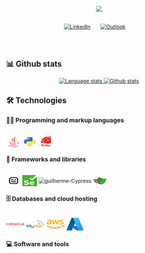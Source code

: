 <p align="center">
  <img src="https://readme-typing-svg.herokuapp.com/?lines=Welcome+to+my+GitHub+profile!&center=true&width=380&height=45">
</p>

##
<!-- Social icons section -->
<p align="center">
  <a href="https://www.linkedin.com/in/guilherme-albuquerque-b9191b16b/"><img width="32px" title="LinkedIn" src="https://i.imgur.com/Y9lbNqu.png"/></a>
  &#8287;&#8287;&#8287;&#8287;&#8287;
  <a href="mailto:gui.arodrigues@hotmail.com"><img width="32px" title="Outlook" src="https://imgur.com/6kMGjr2.png"></a>
  &#8287;&#8287;&#8287;&#8287;&#8287;
</p>
<br/>
&nbsp;


## 📊 Github stats
<!-- Dark Mode -->
<div align="center"> 
<a href="https://github.com/anuraghazra/github-readme-stats#gh-dark-mode-only">
<img height=200 src="https://github-readme-stats-git-masterrstaa-rickstaa.vercel.app/api/top-langs/?username=guilherme-albuquerque&layout=compact&langs_count=10&hide_border=true&role=owner,collaborator&theme=discord_old_blurple" alt="Language stats" />
</a>
<a href="https://github.com/anuraghazra/github-readme-stats#gh-dark-mode-only">
<img height=200 src="https://github-readme-stats-git-masterrstaa-rickstaa.vercel.app/api?username=guilherme-albuquerque&show_icons=true&count_private=true&line_height=28&hide_border=true&card_width=450&include_all_commits=true&role=owner,collaborator&exclude_repo=github-readme-stats&theme=discord_old_blurple" alt="Github stats" />
</a>
</div>

## 🛠️ Technologies
### 👨‍💻 Programming and markup languages
<div style="display: inline_block"><br>
  <img align="center" alt="guilherme-Java" title="Java" height="30" width="40" src="https://raw.githubusercontent.com/devicons/devicon/master/icons/java/java-plain.svg">
  <img align="center" alt="guilherme-Python" title="Python" height="30" width="40" src="https://raw.githubusercontent.com/devicons/devicon/master/icons/python/python-original.svg">
  <img align="center" alt="guilherme-Ruby" title="Ruby" height="30" width="40" src="https://github.com/devicons/devicon/blob/master/icons/ruby/ruby-plain-wordmark.svg">
</div>

### 🧰 Frameworks and libraries
<div style="display: inline_block"><br>
  <img align="center" alt="guilherme-Robot" title="Robot" height="30" width="40" src="https://raw.githubusercontent.com/vscode-icons/vscode-icons/master/icons/file_type_robotframework.svg?sanitize=true">
  <img align="center" alt="guilherme-Selenium" title="Selenium" height="30" width="40" src="https://github.com/SeleniumHQ/heroku-selenium/blob/master/selenium-green.svg">
  <img align="center" alt="guilherme-Cypress" title="Cypress" height="30" width="40" src="https://avatars.githubusercontent.com/u/8908513?s=200&v=4">
  <img align="center" alt="guilherme-Playwright" title="Playwright" height="30" width="40" src="https://raw.githubusercontent.com/github/explore/60cd2530141f67f07a947fa2d310c482e287e387/topics/playwright/playwright.png">
</div>

### 🗄️ Databases and cloud hosting
<div style="display: inline_block"><br>
    <img align="center" alt="guilherme-Oracle" title="Oracle" height="40" width="50" src="https://github.com/devicons/devicon/blob/master/icons/oracle/oracle-original.svg">
    <img align="center" alt="guilherme-MySQL" title="MySQL" height="40" width="50" src="https://github.com/devicons/devicon/blob/master/icons/mysql/mysql-original-wordmark.svg">
   <img align="center" alt="guilherme-AWS" title="AWS" height="40" width="50" src="https://github.com/devicons/devicon/blob/master/icons/amazonwebservices/amazonwebservices-plain-wordmark.svg">
   <img align="center" alt="guilherme-Azure" title="Azure" height="40" width="50" src="https://raw.githubusercontent.com/github/explore/eaef8552d8b082ffafe2bfc8a5023d47da904aac/topics/azure/azure.png">
</div>

### 💻 Software and tools

<p>
  
  
  
  
  
